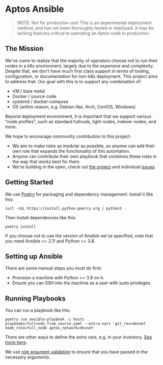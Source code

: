 # Aptos Ansible

> NOTE: Not for production use! This is an experimental deployment method, and has not been thoroughly tested or deployed. It may be lacking features critical to operating an Aptos node in production. 

## The Mission
We've come to realize that the majority of operators choose not to run their nodes in a k8s environment, largely due to the expensive and complexity. Despite that, we don't have much first class support in terms of tooling, configuration, or documentation for non-k8s deployment. This project aims to address that. Our goal with this is to support any combination of:

- VM / bare metal
- Docker / source code
- systemd / docker-compose
- OS (within reason, e.g. Debian-like, Arch, CentOS, Windows)

Beyond deployment environment, it is important that we support various “node profiles”, such as standard fullnode, light nodes, indexer nodes, and more.

We hope to encourage community contribution to this project:
- We aim to make roles as modular as possible, so anyone can add their own role that expands the functionality of this automation.
- Anyone can contribute their own playbook that combines these roles in the way that works best for them.
- We're building in the open, check out [the project](todo) and individual [issues](todo).

## Getting Started
We use [Poetry](https://python-poetry.org/docs/#installation) for packaging and dependency management. Install it like this:

```
curl -sSL https://install.python-poetry.org | python3 -
```

Then install dependencies like this:
```
poetry install
```

If you choose not to use the version of Ansible we've specified, note that you need Ansible >= 2.11 and Python >= 3.8.

## Setting up Ansible
There are some manual steps you must do first:

- Provision a machine with Python >= 3.8 on it.
- Ensure you can SSH into the machine as a user with sudo privileges.

## Running Playbooks
You can run a playbook like this:
```
poetry run ansible-playbook -i hosts playbooks/fullnode_from_source.yaml --extra-vars 'git_rev=devnet node_role=full_node aptos_network=devnet'
```

There are other ways to define the extra vars, e.g. in your inventory. [See more here](https://docs.ansible.com/ansible/latest/playbook_guide/playbooks_variables.html).

We use [role argument validation](https://docs.ansible.com/ansible/latest/playbook_guide/playbooks_reuse_roles.html#role-argument-validation) to ensure that you have passed in the necessary arguments.

